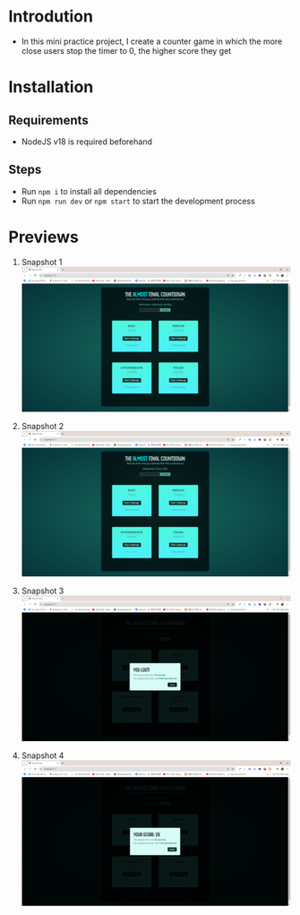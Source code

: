 # Introdution

- In this mini practice project, I create a counter game in which the more close users stop the timer to 0, the higher score they get

# Installation

## Requirements

- NodeJS v18 is required beforehand

## Steps

- Run <code>npm i</code> to install all dependencies
- Run <code>npm run dev</code> or <code>npm start</code> to start the development process

# Previews

1.  Snapshot 1
    <img src='./previews/pv1.png' alt='Snapshot 1'>

2.  Snapshot 2
    <img src='./previews/pv2.png' alt='Snapshot 2'>

3.  Snapshot 3
    <img src='./previews/pv3.png' alt='Snapshot 3'>

4.  Snapshot 4
    <img src='./previews/pv4.png' alt='Snapshot 4'>
